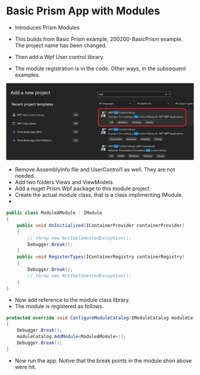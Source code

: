 # Basic Prism App with Modules

- Introduces Prism Modules

- This builds from Basic Prism example, 200200-BasicPrism example. The project name has been changed.

- Then add a Wpf User control library. 
- The module registration is in the code. Other ways, in the subsequent examples.

![Choose Wpf User Control Template](./images/WpfUserControlProjectAdd.jpg)

- Remove AssemblyInfo file and UserControl1 as well. They are not needed.
- Add two folders Views and ViewModels
- Add a nuget Prism.Wpf package to this module project
- Create the actual module class, that is a class implimenting IModule.
- 

```cs
public class ModuleAModule : IModule
{
    public void OnInitialized(IContainerProvider containerProvider)
    {
        // throw new NotImplementedException();
        Debugger.Break();
    }
    public void RegisterTypes(IContainerRegistry containerRegistry)
    {
        Debugger.Break();
        // throw new NotImplementedException();
    }
}
```

- Now add reference to the module class library. 
- The module is registered as follows.
```cs
protected override void ConfigureModuleCatalog(IModuleCatalog moduleCatalog)
{
    Debugger.Break();
    moduleCatalog.AddModule<ModuleAModule>();
    Debugger.Break();
}
```
- Now run the app. Notive that the break points in the module shon above were hit.
